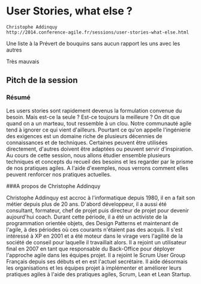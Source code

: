 # User Stories, what else ?
    Christophe Addinquy
    http://2014.conference-agile.fr/sessions/user-stories-what-else.html

Une liste à la Prévert de bouquins sans aucun rapport les uns avec les autres

Très mauvais

## Pitch de la session
### Résumé

Les users stories sont rapidement devenus la formulation convenue du besoin. Mais est-ce la seule ? Est-ce toujours la meilleure ? On dit que quand on a un marteau, tout ressemble à un clou. Notre communauté agile tend à ignorer ce qui vient d'ailleurs. Pourtant ce qu'on appelle l'ingénierie des exigences est un domaine riche de plusieurs décennies de connaissances et de techniques. Certaines peuvent être utilisées directement, d'autres doivent être adaptées ou peuvent servir d'inspiration. Au cours de cette session, nous allons étudier ensemble plusieurs techniques et concepts du recueil des besoins et les regarder par le prisme de nos pratiques agiles. A l'aide d'exemples, nous verrons comment elles peuvent renforcer nos pratiques actuelles.

###A propos de Christophe Addinquy

Christophe Addinquy est accroc à l'informatique depuis 1980, il en a fait son métier depuis plus de 20 ans. D'abord développeur, il a aussi été consultant, formateur, chef de projet puis directeur de projet pour devenir aujourd'hui coach. Durant cette période, il a été un activiste de la programmation orientée objets, des Design Patterns et maintenant de l'agile, à des périodes où ces courants n'étaient pas des acquis. Il s'est intéressé à XP en 2001 et a été moteur dans le virage vers l'agilité de la société de conseil pour laquelle il travaillait alors. Il a rejoint un utilisateur final en 2007 en tant que responsable du Back-Office pour déployer l'approche agile dans les équipes projet. Il a rejoint le Scrum User Group Français depuis ses débuts et en est l'actuel secrétaire. Il aide désormais les organisations et les équipes projet à implémenter et améliorer leurs pratiques agiles à l'aide des pratiques agiles, Scrum, Lean et Lean Startup.
